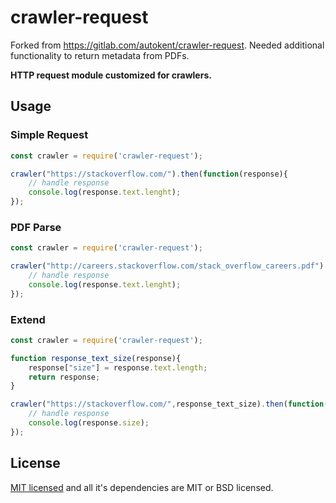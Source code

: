 # crawler-request
Forked from https://gitlab.com/autokent/crawler-request.
Needed additional functionality to return metadata from PDFs.

**HTTP request module customized for crawlers.**

## Usage

### Simple Request
```js
const crawler = require('crawler-request');

crawler("https://stackoverflow.com/").then(function(response){
    // handle response
    console.log(response.text.lenght);
});
```

### PDF Parse
```js
const crawler = require('crawler-request');

crawler("http://careers.stackoverflow.com/stack_overflow_careers.pdf").then(function(response){
    // handle response
    console.log(response.text.lenght);
});
```

### Extend
```js
const crawler = require('crawler-request');

function response_text_size(response){
    response["size"] = response.text.length;
    return response;
}

crawler("https://stackoverflow.com/",response_text_size).then(function(response){
    // handle response
	console.log(response.size);
});
```

## License
[MIT licensed](https://gitlab.com/autokent/crawler-request/blob/master/LICENSE) and all it's dependencies are MIT or BSD licensed.
